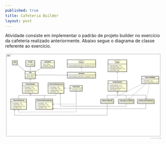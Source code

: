 ```yaml
---
published: true
title: Cafeteria Builder
layout: post
---
```

Atividade consiste em implementar o padrão de projeto builder no exercício da cafeteria realizado anteriormente. Abaixo segue o diagrama de classe referente ao exercício.


<img src="https://raw.githubusercontent.com/leticiassenna/cafeteriaBWBuilder/master/Class%20Diagram0%20cafeteriaBW%20builder.jpg">